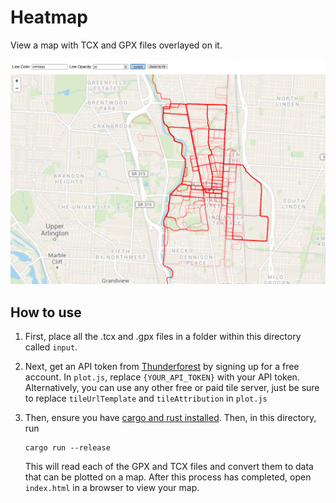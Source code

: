 # Heatmap

View a map with TCX and GPX files overlayed on it.

![](readme_screenshot.png)

## How to use

1. First, place all the .tcx and .gpx files in a folder within this directory called `input`.

2. Next, get an API token from [Thunderforest](https://www.thunderforest.com/) by signing up for a free account. In `plot.js`, replace `{YOUR_API_TOKEN}` with your API token. Alternatively, you can use any other free or paid tile server, just be sure to replace `tileUrlTemplate` and `tileAttribution` in `plot.js`

3. Then, ensure you have [cargo and rust installed](https://www.rust-lang.org/tools/install). Then, in this directory, run
    ```
    cargo run --release
    ```

    This will read each of the GPX and TCX files and convert them to data that can be plotted on a map. After this process has completed, open `index.html` in a browser to view your map.
